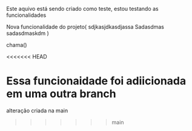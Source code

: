 Este aquivo está sendo criado como teste, estou testando as funcionalidades


Nova funcionalidade do projeto(
    sdjkasjdkasdjassa
    Sadasdmas
    sadasdmaskdm
)


chama()

<<<<<<< HEAD

Essa funcionaidade foi adiicionada em uma outra branch
=======
alteração criada na main
>>>>>>> main

